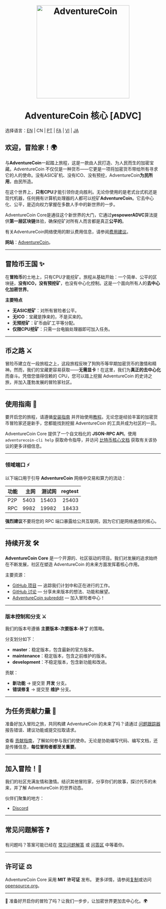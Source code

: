 <h1 align="center">
<img src="https://i.imgur.com/uktT3CY.png" alt="AdventureCoin" width="300"/>
<br/><br/>
AdventureCoin 核心 [ADVC]
</h1>

选择语言：[EN](/README.md) | CN | [PT](./README_pt_BR.md) | [FA](./README_fa_IR.md) | [VI](./README_vi_VN.md) | [JA](./README_ja_JP.md)

## 欢迎，冒险家！🌍
与**AdventureCoin**一起踏上旅程，这是一款由人民打造、为人民而生的加密宝藏。AdventureCoin 不仅仅是一种货币——它更是一项将加密货币带给所有寻求它的人的使命。没有ASIC矿机、没有ICO、没有预挖，AdventureCoin**为民所用**，由民所造。

在这个世界上，**只有CPU**才能引领你走向胜利。无论你使用的是老式台式机还是现代机器，任何拥有计算机处理器的人都可以挖矿**AdventureCoin**。它去中心化、公平，是迈向权力掌握在多数人手中的新世界的一步。

AdventureCoin Core是通往这个新世界的大门，它通过**yespowerADVC**算法提供**第一层区块链**体验，确保挖矿对所有人而言都是真正**公平的**。

有关AdventureCoin网络使用的默认费用信息，请参阅[费用建议](doc/fee-recommendation.md)。

**网站**：[AdventureCoin](https://www.adventurecoin.quest/)。

---

## 冒险币王国 ✨

在**冒险币**的土地上，只有CPU才能挖矿。旅程从基础开始：一个简单、公平的区块链，**没有ICO，没有预挖矿**，也没有中心化控制。这是一个面向所有人的**去中心化加密世界**。

**主要特点**
- **无ASIC挖矿**：对所有冒险者公平。
- **无ICO**：宝藏是挣来的，不是买来的。
- **无预挖矿**：矿币由矿工平等分配。
- **仅限CPU挖矿**：只需一台电脑处理器即可加入任务。

---

## 币之路 ⚔️

冒险币建立在一段旅程之上，这段旅程反映了狗狗币等早期加密货币的激情和精神。然而，我们的宝藏更容易获取——**无需显卡**！在这里，我们为**真正的去中心化**而奋斗。凭借您值得信赖的 CPU，您可以踏上挖掘 AdventureCoin 的史诗之旅，并加入蓬勃发展的冒险家社区。

---

## 使用指南 🧭

要开启您的旅程，请遵循[安装指南](INSTALL.md) 并开始使用[教程](doc/getting-started.md)。无论您是经验丰富的加密货币冒险家还是新手，您都能找到挖掘 AdventureCoin 的工具并成为社区的一员。

AdventureCoin Core 提供了一个自文档化的 **JSON-RPC API**。使用 `adventurecoin-cli help` 获取命令指导，并访问 [比特币核心文档](https://developer.bitcoin.org/reference/rpc/) 获取有关该协议的更多详细信息。

---

### 领域端口 ⚡

以下端口用于引导 **AdventureCoin** 网络中交易和算力的流动：

| 功能 | 主网 | 测试网 | regtest |
| :------- | ------: | ------: | ------: |
| P2P | 5403 | 15403 | 25403 |
| RPC | 9982 | 19982 | 18433 |

**强烈建议**不要将您的 RPC 端口暴露给公共互联网，因为它们是网络通信的核心。

---

## 持续开发 🛠️

**AdventureCoin Core** 是一个开源的、社区驱动的项目。我们对发展的追求始终在不断发展，社区在塑造 AdventureCoin 的未来方面发挥着核心作用。

主要资源：
- [GitHub 项目](https://github.com/AdventureCoin-ADVC/AdventureCoin/projects) — 追踪我们计划中和正在进行的工作。
- [GitHub 讨论](https://github.com/AdventureCoin-ADVC/AdventureCoin/discussions) — 分享未来版本的想法、功能和展望。
- [AdventureCoin subreddit](https://www.reddit.com/r/AdventureCoin/) — 加入冒险者中心！

---

### 版本控制和分支 ⚔️

我们的版本号遵循 **主要版本-次要版本-补丁** 的策略。

分支划分如下：
- **master**：稳定版本，包含最新的官方版本。
- **maintenance**：稳定版本，包含之前维护的版本。
- **development**：不稳定版本，包含新功能和改进。

贡献：
- **新功能** → 提交至 **开发** 分支。
- **错误修复** → 提交至 **维护** 分支。

---

## 为任务贡献力量 🤝

准备好加入冒险之旅，共同构建 AdventureCoin 的未来了吗？请通过 [问题跟踪器](https://github.com/AdventureCoin-ADVC/AdventureCoin/issues/new?assignees=&labels=bug&template=bug_report.md&title=%5Bbug%5D+) 报告错误、建议功能或提交拉取请求。

查看 [贡献指南](CONTRIBUTING.md)，了解如何参与我们的使命。无论是协助编写代码、编写文档，还是传播信息，**每位冒险者都至关重要**。

---

## 加入冒险！🌟

我们的社区充满友情和激情。结识其他冒险家，分享你们的故事，探讨代币的未来，并了解 AdventureCoin 的世界动态。

伙伴们聚集的地方：
- [Discord](https://discord.gg/4TfdDpgkbN)

---

## 常见问题解答 ❓

有问题吗？答案可能已经在 [常见问题解答](doc/FAQ.md) 或 [问答区](https://github.com/AdventureCoin-ADVC/AdventureCoin/discussions/categories/q-a) 中等着你。

---

## 许可证 ⚖️

AdventureCoin Core 采用 **MIT 许可证** 发布。
更多详情，请参阅[复制](复制)或访问[opensource.org](https://opensource.org/licenses/MIT)。

---

🚀 准备好开启你的冒险了吗？让我们一步步，让加密世界更加去中心化。🌍